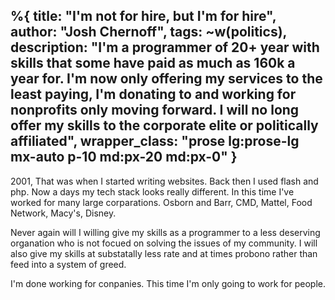 %{
  title: "I'm not for hire, but I'm for hire",
  author: "Josh Chernoff",
  tags: ~w(politics),
  description: "I'm a programmer of 20+ year with skills that some have paid as much as 160k a year for. I'm now only offering my services to the least paying, I'm donating to and working for nonprofits only moving forward. I will no long offer my skills to the corporate elite or politically affiliated",
  wrapper_class: "prose lg:prose-lg mx-auto p-10 md:px-20 md:px-0"
}
---

2001, That was when I started writing websites. Back then I used flash and php. Now a days my tech stack looks really different. In this time I've worked for many large corparations. Osborn and Barr, CMD, Mattel, Food Network, Macy's, Disney. 

Never again will I willing give my skills as a programmer to a less deserving organation who is not focued on solving the issues of my community. I will also give my skills at substatally less rate and at times probono rather than feed into a system of greed.

I'm done working for conpanies. This time I'm only going to work for people.